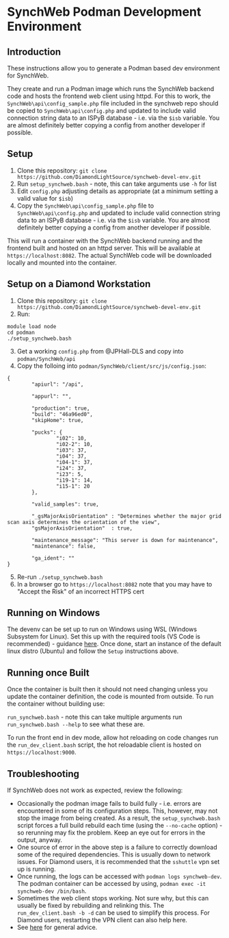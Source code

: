 # SynchWeb Podman Development Environment

## Introduction
These instructions allow you to generate a Podman based dev environment for SynchWeb.

They create and run a Podman image which runs the SynchWeb backend code
and hosts the frontend web client using httpd. For this to work, the
`SynchWeb\api\config_sample.php` file included in the synchweb repo should be
 copied to `SynchWeb\api\config.php` and updated to include
valid connection string data to an ISPyB database - i.e. via the `$isb` variable. You
are almost definitely better copying a config from another developer if possible.

## Setup
1. Clone this repository: `git clone https://github.com/DiamondLightSource/synchweb-devel-env.git`
1. Run `setup_synchweb.bash` - note, this can take arguments use `-h` for list
1. Edit `config.php` adjusting details as appropriate (at a minimum setting a valid value for `$isb`)
1. Copy the `SynchWeb\api\config_sample.php` file to `SynchWeb\api\config.php` and updated to include valid
 connection string data to an ISPyB database - i.e. via the `$isb` variable. You are almost
  definitely better copying a config from another developer if possible.

This will run a container with the SynchWeb backend running and the frontend built
and hosted on an httpd server.  This will be available at `https://localhost:8082`.
The actual SynchWeb code will be downloaded locally and mounted into the container.

## Setup on a Diamond Workstation
1. Clone this repository: `git clone https://github.com/DiamondLightSource/synchweb-devel-env.git`
1. Run:
```
module load node
cd podman
./setup_synchweb.bash
```
3. Get a working `config.php` from @JPHall-DLS and copy into `podman/SynchWeb/api`
4. Copy the folloing into `podman/SynchWeb/client/src/js/config.json`:
```
{
        "apiurl": "/api",

        "appurl": "",

        "production": true,
        "build": "46a96ed0",
        "skipHome": true,

        "pucks": {
                "i02": 10,
                "i02-2": 10,
                "i03": 37,
                "i04": 37,
                "i04-1": 37,
                "i24": 37,
                "i23": 5,
                "i19-1": 14,
                "i15-1": 20
        },

        "valid_samples": true,

        "_gsMajorAxisOrientation" : "Determines whether the major grid scan axis determines the orientation of the view",
        "gsMajorAxisOrientation"  : true,

        "maintenance_message": "This server is down for maintenance",
        "maintenance": false,

        "ga_ident": ""
}
```
5. Re-run `./setup_synchweb.bash`
6. In a browser go to `https://localhost:8082` note that you may have to "Accept the Risk" of an incorrect HTTPS cert

## Running on Windows

The devenv can be set up to run on Windows using WSL (Windows Subsystem for Linux).  Set this up
with the required tools (VS Code is recommended) - guidance 
[here](https://docs.microsoft.com/en-us/windows/wsl/setup/environment).  Once done, start an instance
of the default linux distro (Ubuntu) and follow the `Setup` instructions above.

## Running once Built

Once the container is built then it should not need changing unless you update the container definition, the code is mounted from outside. 
To run the container without building use:

```run_synchweb.bash``` - note this can take multiple arguments run ```run_synchweb.bash --help``` to see what these are.

To run the front end in dev mode, allow hot reloading on code changes run the `run_dev_client.bash` script, the hot reloadable client is hosted on `https://localhost:9000`.

## Troubleshooting

If SynchWeb does not work as expected, review the following:

* Occasionally the podman image fails to build fully - i.e. errors are 
encountered in some of its configuration steps.  This, however, may not 
stop the image from being created.  As a result, the `setup_synchweb.bash` script
forces a full build rebuild each time (using the `--no-cache` option) - so
rerunning may fix the problem.  Keep an eye out for errors in the output, 
anyway.
* One source of error in the above step is a failure to correctly download
some of the required dependencies.  This is usually down to network issues.
For Diamond users, it is recommended that the `sshuttle` vpn set up 
is running.
* Once running, the logs can be accessed with `podman logs synchweb-dev`. The podman container can be accessed by using, 
`podman exec -it synchweb-dev /bin/bash`.
* Sometimes the web client stops working.  Not sure why, but this can usually
be fixed by rebuilding and relinking this.  The `run_dev_client.bash -b -d` can be
used to simplify this process.  For Diamond users, restarting the VPN client
can also help here.
*  See [here](../README.md) for general advice.
